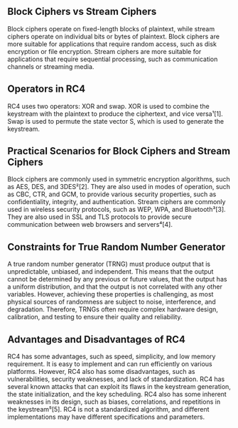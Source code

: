 ## Block Ciphers vs Stream Ciphers 
Block ciphers operate on fixed-length blocks of plaintext, while stream ciphers operate on individual bits or bytes of plaintext. Block ciphers are more suitable for applications that require random access, such as disk encryption or file encryption. Stream ciphers are more suitable for applications that require sequential processing, such as communication channels or streaming media.

## Operators in RC4 
RC4 uses two operators: XOR and swap. XOR is used to combine the keystream with the plaintext to produce the ciphertext, and vice versa¹[1]. Swap is used to permute the state vector S, which is used to generate the keystream.

## Practical Scenarios for Block Ciphers and Stream Ciphers
Block ciphers are commonly used in symmetric encryption algorithms, such as AES, DES, and 3DES²[2]. They are also used in modes of operation, such as CBC, CTR, and GCM, to provide various security properties, such as confidentiality, integrity, and authentication. Stream ciphers are commonly used in wireless security protocols, such as WEP, WPA, and Bluetooth³[3]. They are also used in SSL and TLS protocols to provide secure communication between web browsers and servers⁴[4].

## Constraints for True Random Number Generator 
A true random number generator (TRNG) must produce output that is unpredictable, unbiased, and independent. This means that the output cannot be determined by any previous or future values, that the output has a uniform distribution, and that the output is not correlated with any other variables. However, achieving these properties is challenging, as most physical sources of randomness are subject to noise, interference, and degradation. Therefore, TRNGs often require complex hardware design, calibration, and testing to ensure their quality and reliability.

## Advantages and Disadvantages of RC4 
RC4 has some advantages, such as speed, simplicity, and low memory requirement. It is easy to implement and can run efficiently on various platforms. However, RC4 also has some disadvantages, such as vulnerabilities, security weaknesses, and lack of standardization. RC4 has several known attacks that can exploit its flaws in the keystream generation, the state initialization, and the key scheduling. RC4 also has some inherent weaknesses in its design, such as biases, correlations, and repetitions in the keystream⁵[5]. RC4 is not a standardized algorithm, and different implementations may have different specifications and parameters.
